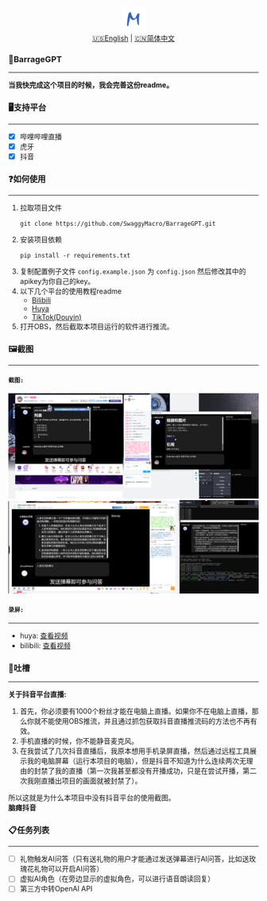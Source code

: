 <div align=center>
   <img src="Resources/Images/logo.png" width="50px" height="50px" alt="logo"/>
</div>
<div align=center>
   <a href="readme_en.md">🇺🇸English</a> | <a href="readme.md">🇨🇳简体中文</a>
</div>


### 🤖BarrageGPT
***
**当我快完成这个项目的时候，我会完善这份readme。**

### 🖥️支持平台
***
- [x] 哔哩哔哩直播
- [x] 虎牙
- [x] 抖音

### ❓如何使用
***
1. 拉取项目文件
   ```shell
   git clone https://github.com/SwaggyMacro/BarrageGPT.git
   ```
2. 安装项目依赖
   ```shell
   pip install -r requirements.txt
   ```
3. 复制配置例子文件 `config.example.json` 为 `config.json` 然后修改其中的apikey为你自己的key。 
4. 以下几个平台的使用教程readme
    - [Bilibili](./Readme/readme_bilibili.md)
    - [Huya](./Readme/readme_huya.md)
    - [TikTok(Douyin)](./Readme/readme_tiktok.md)
5. 打开OBS，然后截取本项目运行的软件进行推流。

### 🖼️截图
***
#### `截图:`
![bilibili](https://raw.githubusercontent.com/SwaggyMacro/BarrageGPT/master/Screenshots/Pictures/bilibili.png)
![huya](https://raw.githubusercontent.com/SwaggyMacro/BarrageGPT/master/Screenshots/Pictures/huya.png)

#### `录屏:`
***
- huya: [查看视频](https://raw.githubusercontent.com/SwaggyMacro/BarrageGPT/master/Screenshots/Videos/huya.mp4)
- bilibili: [查看视频](https://raw.githubusercontent.com/SwaggyMacro/BarrageGPT/master/Screenshots/Videos/bilibili.mp4)

### 🤬吐槽
***
**关于抖音平台直播:**

1. 首先，你必须要有1000个粉丝才能在电脑上直播。如果你不在电脑上直播，那么你就不能使用OBS推流，并且通过抓包获取抖音直播推流码的方法也不再有效。
2. 手机直播的时候，你不能静音麦克风。
3. 在我尝试了几次抖音直播后，我原本想用手机录屏直播，然后通过远程工具展示我的电脑屏幕（运行本项目的电脑），但是抖音不知道为什么连续两次无理由的封禁了我的直播（第一次我甚至都没有开播成功，只是在尝试开播，第二次我刚直播出项目的画面就被封禁了）。

所以这就是为什么本项目中没有抖音平台的使用截图。  
**脑瘫抖音**

### 📋任务列表
***
- [ ] 礼物触发AI问答（只有送礼物的用户才能通过发送弹幕进行AI问答，比如送玫瑰花礼物可以开启AI问答）
- [ ] 虚拟AI角色（在旁边显示的虚拟角色，可以进行语音朗读回复）
- [ ] 第三方中转OpenAI API
